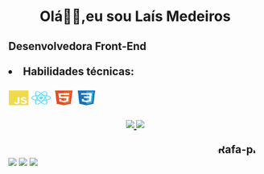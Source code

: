 <h1 align='center'>Olá👋🏾,eu sou Laís Medeiros</h1>
<h2> Desenvolvedora Front-End
<br>
<br>  
<li>Habilidades técnicas:<div style="display: inline_block"><br>
  <img align="center" alt="Rafa-Js" height="30" width="40" src="https://raw.githubusercontent.com/devicons/devicon/master/icons/javascript/javascript-plain.svg">
  <img align="center" alt="Rafa-React" height="30" width="40" src="https://raw.githubusercontent.com/devicons/devicon/master/icons/react/react-original.svg">
  <img align="center" alt="Rafa-HTML" height="30" width="40" src="https://raw.githubusercontent.com/devicons/devicon/master/icons/html5/html5-original.svg">
  <img align="center" alt="Rafa-CSS" height="30" width="40" src="https://raw.githubusercontent.com/devicons/devicon/master/icons/css3/css3-original.svg">
  
</div>
  <br>
  
  <div align="center">
  <a href="https://github.com/rafaballerini">
  <img height="150em" src="https://github-readme-stats.vercel.app/api?username=LaisMedeiros&show_icons=true&theme=radical&include_all_commits=true&count_private=true"/>
  <img height="150em" src="https://github-readme-stats.vercel.app/api/top-langs/?username=LaisMedeiros&layout=compact&langs_count=7&theme=radical"/>
</div>
    
 <br>
    
  
  <div>
  <img align="right" alt="Rafa-pic" height="150" style="border-radius:50px;" src="https://i.picasion.com/pic91/8253070ce2d15f9854f3a369f2b7074c.gif">
 </div>
  
  <br>
  
 <div> 
  <a href="https://instagram.com/m.e.d.e.i.r.o.s.lais" target="_blank"><img src="https://img.shields.io/badge/-Instagram-%23E4405F?style=for-the-badge&logo=instagram&logoColor=white" target="_blank"></a>
 	<a href="https://www.twitch.tv/DevMedeirosLais" target="_blank"><img src="https://img.shields.io/badge/Twitch-9146FF?style=for-the-badge&logo=twitch&logoColor=white" target="_blank"></a> 
 <a href="https://www.linkedin.com/in/la%C3%ADs-medeiros-44b883207/" target="_blank"><img src="https://img.shields.io/badge/-LinkedIn-%230077B5?style=for-the-badge&logo=linkedin&logoColor=white" target="_blank"></a> 
  </div>
  

